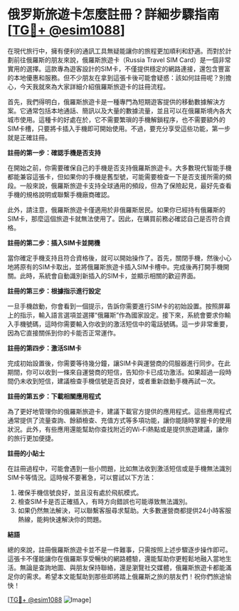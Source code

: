 # 俄罗斯旅遊卡怎麼註冊？詳細步驟指南[[TG💪+ @esim1088](https://t.me/s/esim1088)]

在現代旅行中，擁有便利的通訊工具無疑能讓你的旅程更加順利和舒適。而對於計劃前往俄羅斯的朋友來說，俄羅斯旅遊卡（Russia Travel SIM Card）是一個非常實用的選擇。這款專為遊客設計的SIM卡，不僅提供穩定的網路連接，還包含豐富的本地優惠和服務。但不少朋友在拿到這張卡後可能會疑惑：該如何註冊呢？別擔心，今天我就來為大家詳細介紹俄羅斯旅遊卡的註冊流程。

首先，我們得明白，俄羅斯旅遊卡是一種專門為短期遊客提供的移動數據解決方案。它通常包括本地通話、簡訊以及大量的數據流量，並且可以在俄羅斯境內各大城市使用。這種卡的好處在於，它不需要繁瑣的手機解鎖程序，也不需要額外的SIM卡槽，只要將卡插入手機即可開始使用。不過，要充分享受這些功能，第一步就是正確註冊。

**註冊的第一步：確認手機是否支持**

在開始之前，你需要確保自己的手機是否支持俄羅斯旅遊卡。大多數現代智能手機都能兼容這張卡，但如果你的手機是舊型號，可能需要檢查一下是否支援所需的頻段。一般來說，俄羅斯旅遊卡支持全球通用的頻段，但為了保險起見，最好先查看手機的規格說明或聯繫手機廠商確認。

此外，請注意，俄羅斯旅遊卡僅適用於非俄羅斯居民。如果你已經持有俄羅斯的SIM卡，那麼這個旅遊卡就無法使用了。因此，在購買前務必確認自己是否符合資格。

**註冊的第二步：插入SIM卡並開機**

當你確定手機支持且符合資格後，就可以開始操作了。首先，關閉手機，然後小心地將原有的SIM卡取出，並將俄羅斯旅遊卡插入SIM卡槽中。完成後再打開手機開關。此時，系統會自動識別新插入的SIM卡，並顯示相關的歡迎界面。

**註冊的第三步：根據指示進行設定**

一旦手機啟動，你會看到一個提示，告訴你需要進行SIM卡的初始設置。按照屏幕上的指示，輸入語言選項並選擇“俄羅斯”作為國家設定。接下來，系統會要求你輸入手機號碼，這時你需要輸入你收到的激活短信中的電話號碼。這一步非常重要，因為它直接關係到你的卡能否正常運作。

**註冊的第四步：激活SIM卡**

完成初始設置後，你需要等待幾分鐘，讓SIM卡與運營商的伺服器進行同步。在此期間，你可以收到一條來自運營商的短信，告知你卡已成功激活。如果超過一段時間仍未收到短信，建議檢查手機信號是否良好，或者重新啟動手機再試一次。

**註冊的第五步：下載相關應用程式**

為了更好地管理你的俄羅斯旅遊卡，建議下載官方提供的應用程式。這些應用程式通常提供了流量查詢、餘額檢查、充值方式等多項功能，讓你能隨時掌握卡的使用狀況。此外，有些應用還能幫助你查找附近的Wi-Fi熱點或是提供旅遊建議，讓你的旅行更加便捷。

**註冊的小貼士**

在註冊過程中，可能會遇到一些小問題，比如無法收到激活短信或是手機無法識別SIM卡等情況。這時候不要著急，可以嘗試以下方法：

1. 確保手機信號良好，並且沒有處於飛航模式。
2. 檢查SIM卡是否正確插入，有時方向錯誤也可能導致無法識別。
3. 如果仍然無法解決，可以聯繫客服尋求幫助。大多數運營商都提供24小時客服熱線，能夠快速解決你的問題。

**結語**

總的來說，註冊俄羅斯旅遊卡並不是一件難事，只需按照上述步驟逐步操作即可。這張卡不僅能讓你在俄羅斯享受暢快的網路體驗，還能幫助你更輕鬆地融入當地生活。無論是查詢地圖、與朋友保持聯絡，還是瀏覽社交媒體，俄羅斯旅遊卡都能滿足你的需求。希望本文能幫助到那些即將踏上俄羅斯之旅的朋友們！祝你們旅途愉快！

[[TG💪+ @esim1088](https://t.me/s/esim1088) ![Image](https://i.postimg.cc/4NQfJmqS/Snipaste-2025-05-13-00-14-12.png)]